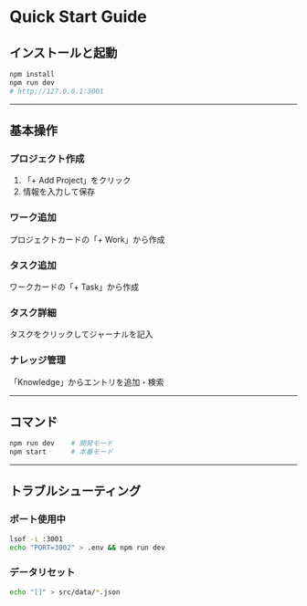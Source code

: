 # Quick Start Guide

## インストールと起動

```bash
npm install
npm run dev
# http://127.0.0.1:3001
```

---

## 基本操作

### プロジェクト作成
1. 「+ Add Project」をクリック
2. 情報を入力して保存

### ワーク追加
プロジェクトカードの「+ Work」から作成

### タスク追加
ワークカードの「+ Task」から作成

### タスク詳細
タスクをクリックしてジャーナルを記入

### ナレッジ管理
「Knowledge」からエントリを追加・検索

---

## コマンド

```bash
npm run dev    # 開発モード
npm start      # 本番モード
```

---

## トラブルシューティング

### ポート使用中
```bash
lsof -i :3001
echo "PORT=3002" > .env && npm run dev
```

### データリセット
```bash
echo "[]" > src/data/*.json
```
